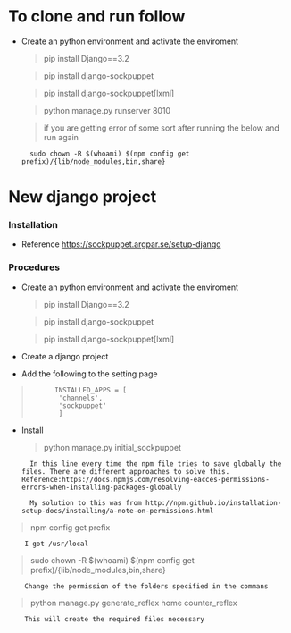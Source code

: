 # To clone and run follow 
* Create an python environment and activate the enviroment 
    > pip install Django==3.2 

    > pip install django-sockpuppet

    > pip install django-sockpuppet[lxml]

    > python manage.py runserver 8010

    > if you are getting error of some sort after running the below and run again 

        sudo chown -R $(whoami) $(npm config get prefix)/{lib/node_modules,bin,share}

    



# New django project

### Installation 

* Reference
        https://sockpuppet.argpar.se/setup-django

### Procedures
* Create an python environment and activate the enviroment 
    > pip install Django==3.2 

    > pip install django-sockpuppet

    > pip install django-sockpuppet[lxml]

* Create a django project
* Add the following to the setting page
>           INSTALLED_APPS = [
>            'channels',
>            'sockpuppet'
>            ]
* Install
    > python manage.py initial_sockpuppet
        
        In this line every time the npm file tries to save globally the files. There are different approaches to solve this. Reference:https://docs.npmjs.com/resolving-eacces-permissions-errors-when-installing-packages-globally
        
        My solution to this was from http://npm.github.io/installation-setup-docs/installing/a-note-on-permissions.html
        
> npm config get prefix
        
        I got /usr/local

> sudo chown -R $(whoami) $(npm config get prefix)/{lib/node_modules,bin,share}
        
        Change the permission of the folders specified in the commans

> python manage.py generate_reflex home counter_reflex
        
        This will create the required files necessary 




        


